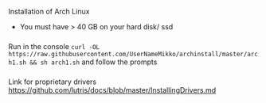 Installation of Arch Linux
- You must have > 40 GB on your hard disk/ ssd
###
Run in the console 
`curl -OL https://raw.githubusercontent.com/UserNameMikko/archinstall/master/arch1.sh && sh arch1.sh`
and follow the prompts
###
Link for proprietary drivers https://github.com/lutris/docs/blob/master/InstallingDrivers.md
